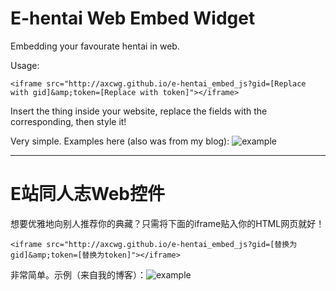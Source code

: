 # E-hentai Web Embed Widget

Embedding your favourate hentai in web. 

Usage: 

```
<iframe src="http://axcwg.github.io/e-hentai_embed_js?gid=[Replace with gid]&amp;token=[Replace with token]"></iframe>
```

Insert the thing inside your website, replace the fields with the corresponding, then style it! 

Very simple. Examples here (also was from my blog): ![example](https://axcwg.github.io/e-hentai_example/)

---

# E站同人志Web控件

想要优雅地向别人推荐你的典藏？只需将下面的iframe贴入你的HTML网页就好！

```
<iframe src="http://axcwg.github.io/e-hentai_embed_js?gid=[替换为gid]&amp;token=[替换为token]"></iframe>
```

非常简单。示例（来自我的博客）：![example](https://axcwg.github.io/e-hentai_example/)
